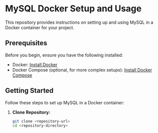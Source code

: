 # MySQL Docker Setup and Usage

This repository provides instructions on setting up and using MySQL in a Docker container for your project.

## Prerequisites

Before you begin, ensure you have the following installed:

- Docker: [Install Docker](https://docs.docker.com/get-docker/)
- Docker Compose (optional, for more complex setups): [Install Docker Compose](https://docs.docker.com/compose/install/)

## Getting Started

Follow these steps to set up MySQL in a Docker container:

1. **Clone Repository:**

   ```bash
   git clone <repository-url>
   cd <repository-directory>
